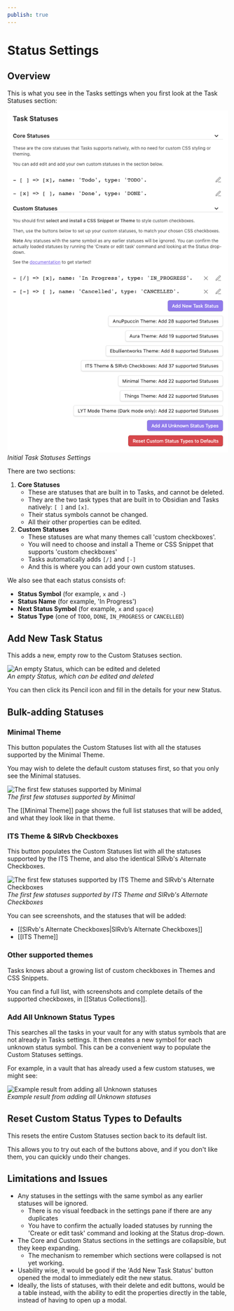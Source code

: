 ```yaml
---
publish: true
---
```


# Status Settings

## Overview

This is what you see in the Tasks settings when you first look at the Task Statuses section:

![Initial Task Statuses Settings](../../images/settings-statuses-initial.png)<br>
*Initial Task Statuses Settings*

There are two sections:

1. **Core Statuses**
    - These are statuses that are built in to Tasks, and cannot be deleted.
    - They are the two task types that are built in to Obsidian and Tasks natively: `[ ]` and `[x]`.
    - Their status symbols cannot be changed.
    - All their other properties can be edited.
2. **Custom Statuses**
    - These statuses are what many themes call 'custom checkboxes'.
    - You will need to choose and install a Theme or CSS Snippet that supports 'custom checkboxes'
    - Tasks automatically adds `[/]` and `[-]`
    - And this is where you can add your own custom statuses.

We also see that each status consists of:

- **Status Symbol** (for example, `x` and  `-`)
- **Status Name** (for example, 'In Progress')
- **Next Status Symbol** (for example, `x` and `space`)
- **Status Type** (one of `TODO`, `DONE`, `IN_PROGRESS` or `CANCELLED`)

## Add New Task Status

This adds a new, empty row to the Custom Statuses section.

![An empty Status, which can be edited and deleted](../../images/settings-custom-statuses-new-empty-status.png)<br>
*An empty Status, which can be edited and deleted*

You can then click its Pencil icon and fill in the details for your new Status.

## Bulk-adding Statuses

### Minimal Theme

This button populates the Custom Statuses list with all the statuses supported by the Minimal Theme.

You may wish to delete the default custom statuses first, so that you only see the Minimal statuses.

![The first few statuses supported by Minimal](../../images/settings-custom-statuses-minimal-theme-first-few.png)<br>
*The first few statuses supported by Minimal*

The [[Minimal Theme]] page shows the full list statuses that will be added, and what they look like in that theme.

### ITS Theme & SlRvb Checkboxes

This button populates the Custom Statuses list with all the statuses supported by the ITS Theme, and also the identical SlRvb's Alternate Checkboxes.

![The first few statuses supported by ITS Theme and SlRvb's Alternate Checkboxes](../../images/settings-custom-statuses-its-theme-first-few.png)<br>
*The first few statuses supported by ITS Theme and SlRvb's Alternate Checkboxes*

You can see screenshots, and the statuses that will be added:

- [[SlRvb's Alternate Checkboxes|SlRvb’s Alternate Checkboxes]]
- [[ITS Theme]]

### Other supported themes

Tasks knows about a growing list of custom checkboxes in Themes and CSS Snippets.

You can find a full list, with screenshots and complete details of the supported checkboxes, in [[Status Collections]].

### Add All Unknown Status Types

This searches all the tasks in your vault for any with status symbols that are not already in Tasks settings.
It then creates a new symbol for each unknown status symbol.
This can be a convenient way to populate the Custom Statuses settings.

For example, in a vault that has already used a few custom statuses, we might see:

![Example result from adding all Unknown statuses](../../images/settings-custom-statuses-add-unknown-statuses.png)<br>
*Example result from adding all Unknown statuses*

## Reset Custom Status Types to Defaults

This resets the entire Custom Statuses section back to its default list.

This allows you to try out each of the buttons above, and if you don't like them, you can quickly undo their changes.

## Limitations and Issues

- Any statuses in the settings with the same symbol as any earlier statuses will be ignored.
  - There is no visual feedback in the settings pane if there are any duplicates
  - You have to confirm the actually loaded statuses by running the 'Create or edit task' command and looking at the Status drop-down.
- The Core and Custom Status sections in the settings are collapsible, but they keep expanding.
  - The mechanism to remember which sections were collapsed is not yet working.
- Usability wise, it would be good if the 'Add New Task Status' button opened the modal to immediately edit the new status.
- Ideally, the lists of statuses, with their delete and edit buttons, would be a table instead, with the ability to edit the properties directly in the table, instead of having to open up a modal.

